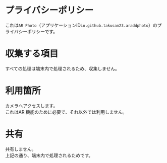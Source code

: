# プライバシーポリシー
これは`AR Photo`（アプリケーションID`io.github.takusan23.araddphoto`）のプライバシーポリシーです。

# 収集する項目
すべての処理は端末内で処理されるため、収集しません。

# 利用箇所
カメラへアクセスします。  
これはAR 機能のために必要で、それ以外では利用しません。

# 共有
共有しません。  
上記の通り、端末内で処理されるためです。